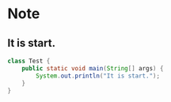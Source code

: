 # Note

## It is start.
```java
class Test {
    public static void main(String[] args) {
        System.out.println("It is start.");
    }
}
```
